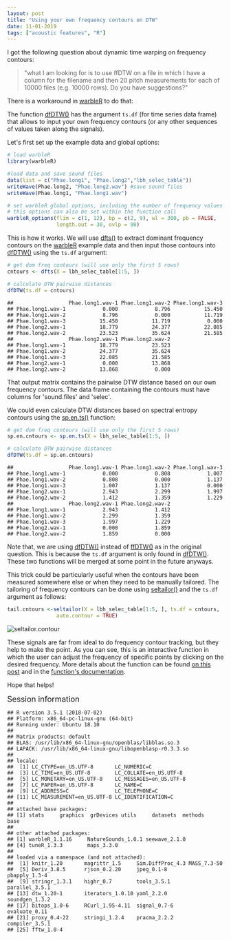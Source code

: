 ```yaml
---
layout: post
title: "Using your own frequency contours on DTW"
date: 11-01-2019
tags: ["acoustic features", "R"]
---
```




I got the following question about dynamic time warping on frequency contours:

> "what I am looking for is to use ffDTW on a file in which I have a column for the filename and then 20 pitch measurements for each of 10000 files (e.g. 10000 rows). Do you have suggestions?"

There is a workaround in [warbleR](https://cran.r-project.org/package=warbleR) to do that:
 
 The function [dfDTW()](https://marce10.github.io/warbleR/reference/dfDTW.html) has the argument `ts.df` (for time series data frame) that allows to input your own frequency contours (or any other sequences of values taken along the signals).

Let's first set up the example data and global options:


```r
# load warbleR
library(warbleR)

#load data and save sound files
data(list = c("Phae.long1", "Phae.long2","lbh_selec_table"))
writeWave(Phae.long2, "Phae.long2.wav") #save sound files 
writeWave(Phae.long1, "Phae.long1.wav")

# set warbleR global options, including the number of frequency values for contours
# this options can also be set within the function call
warbleR_options(flim = c(1, 12), bp = c(2, 9), wl = 300, pb = FALSE, 
                length.out = 30, ovlp = 90)
```

This is how it works. We will use [dfts()](https://marce10.github.io/warbleR/reference/dfts.html) to extract dominant frequency contours on the [warbleR](https://cran.r-project.org/package=warbleR) example data and then input those contours into [dfDTW()](https://marce10.github.io/warbleR/reference/dfDTW.html) using the `ts.df` argument: 


```r
# get dom freq contours (will use only the first 5 rows)
cntours <- dfts(X = lbh_selec_table[1:5, ])

# calculate DTW pairwise distances
dfDTW(ts.df = cntours)
```



```
##                  Phae.long1.wav-1 Phae.long1.wav-2 Phae.long1.wav-3
## Phae.long1.wav-1            0.000            8.796           15.450
## Phae.long1.wav-2            8.796            0.000           11.719
## Phae.long1.wav-3           15.450           11.719            0.000
## Phae.long2.wav-1           18.779           24.377           22.085
## Phae.long2.wav-2           23.523           35.624           21.585
##                  Phae.long2.wav-1 Phae.long2.wav-2
## Phae.long1.wav-1           18.779           23.523
## Phae.long1.wav-2           24.377           35.624
## Phae.long1.wav-3           22.085           21.585
## Phae.long2.wav-1            0.000           13.868
## Phae.long2.wav-2           13.868            0.000
```

That output matrix contains the pairwise DTW distance based on our own frequency contours. The data frame containing the contours must have columns for 'sound.files' and 'selec'.

 We could even calculate DTW distances based on spectral entropy contours using the [sp.en.ts()](https://marce10.github.io/warbleR/reference/sp.en.ts.html) function:


```r
# get dom freq contours (will use only the first 5 rows)
sp.en.cntours <- sp.en.ts(X = lbh_selec_table[1:5, ])

# calculate DTW pairwise distances
dfDTW(ts.df = sp.en.cntours)
```



```
##                  Phae.long1.wav-1 Phae.long1.wav-2 Phae.long1.wav-3
## Phae.long1.wav-1            0.000            0.808            1.007
## Phae.long1.wav-2            0.808            0.000            1.137
## Phae.long1.wav-3            1.007            1.137            0.000
## Phae.long2.wav-1            2.943            2.299            1.997
## Phae.long2.wav-2            1.412            1.359            1.229
##                  Phae.long2.wav-1 Phae.long2.wav-2
## Phae.long1.wav-1            2.943            1.412
## Phae.long1.wav-2            2.299            1.359
## Phae.long1.wav-3            1.997            1.229
## Phae.long2.wav-1            0.000            1.859
## Phae.long2.wav-2            1.859            0.000
```


Note that, we are using [dfDTW()](https://marce10.github.io/warbleR/reference/dfDTW.html) instead of  [ffDTW()](https://marce10.github.io/warbleR/reference/ffDTW.html) as in the original question. This is because the `ts.df` argument is only found in [dfDTW()](https://marce10.github.io/warbleR/reference/dfDTW.html). These  two functions will be merged at some point in the future anyways.

This trick could be particularly useful when the contours have been measured somewhere else or when they need to be manually tailored. The tailoring of frequency contours can be done using   [seltailor()](https://marce10.github.io/warbleR/reference/seltailor.html) and the `ts.df` argument as follows:


```r
tail.cntours <-seltailor(X = lbh_selec_table[1:5, ], ts.df = cntours, 
                auto.contour = TRUE)
```

![seltailor.contour](/img/seltailor.contour.gif)

These signals are far from ideal to do frequency contour tracking, but they help to make the point. As you can see, this is an interactive function in which the user can adjust the frequency of specific points by clicking on the desired frequency. More details about the function can be found [on this post](https://marce10.github.io/2017/08/03/Fixing_selections_manually.html) and in the [function's documentation](https://marce10.github.io/warbleR/reference/seltailor.html).

Hope that helps!


<font size="4">Session information</font>


```
## R version 3.5.1 (2018-07-02)
## Platform: x86_64-pc-linux-gnu (64-bit)
## Running under: Ubuntu 18.10
## 
## Matrix products: default
## BLAS: /usr/lib/x86_64-linux-gnu/openblas/libblas.so.3
## LAPACK: /usr/lib/x86_64-linux-gnu/libopenblasp-r0.3.3.so
## 
## locale:
##  [1] LC_CTYPE=en_US.UTF-8       LC_NUMERIC=C              
##  [3] LC_TIME=en_US.UTF-8        LC_COLLATE=en_US.UTF-8    
##  [5] LC_MONETARY=en_US.UTF-8    LC_MESSAGES=en_US.UTF-8   
##  [7] LC_PAPER=en_US.UTF-8       LC_NAME=C                 
##  [9] LC_ADDRESS=C               LC_TELEPHONE=C            
## [11] LC_MEASUREMENT=en_US.UTF-8 LC_IDENTIFICATION=C       
## 
## attached base packages:
## [1] stats     graphics  grDevices utils     datasets  methods   base     
## 
## other attached packages:
## [1] warbleR_1.1.16     NatureSounds_1.0.1 seewave_2.1.0     
## [4] tuneR_1.3.3        maps_3.3.0        
## 
## loaded via a namespace (and not attached):
##  [1] knitr_1.20       magrittr_1.5     Sim.DiffProc_4.3 MASS_7.3-50     
##  [5] Deriv_3.8.5      rjson_0.2.20     jpeg_0.1-8       pbapply_1.3-4   
##  [9] stringr_1.3.1    highr_0.7        tools_3.5.1      parallel_3.5.1  
## [13] dtw_1.20-1       iterators_1.0.10 yaml_2.2.0       soundgen_1.3.2  
## [17] bitops_1.0-6     RCurl_1.95-4.11  signal_0.7-6     evaluate_0.11   
## [21] proxy_0.4-22     stringi_1.2.4    pracma_2.2.2     compiler_3.5.1  
## [25] fftw_1.0-4
```

